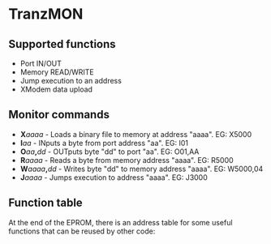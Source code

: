 # TranzMON

## Supported functions

- Port IN/OUT
- Memory READ/WRITE
- Jump execution to an address
- XModem data upload

## Monitor commands

- **X**_aaaa_		- Loads a binary file to memory at address "aaaa". EG: X5000
- **I**_aa_		- INputs a byte from port address "aa". EG: I01
- **O**_aa_**,**_dd_	- OUTputs byte "dd" to port "aa". EG: O01,AA
- **R**_aaaa_		- Reads a byte from memory address "aaaa". EG: R5000
- **W**_aaaa_**,**_dd_	- Writes byte "dd" to memory address "aaaa". EG: W5000,04
- **J**_aaaa_		- Jumps execution to address "aaaa". EG: J3000

## Function table

At the end of the EPROM, there is an address table for some useful functions that can be reused by other code:

